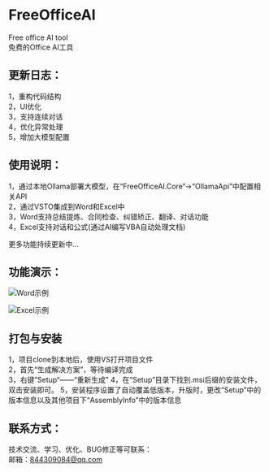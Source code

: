 # FreeOfficeAI
Free office AI tool   
免费的Office AI工具

## 更新日志：
1，重构代码结构  
2，UI优化  
3，支持连续对话  
4，优化异常处理  
5，增加大模型配置  

## 使用说明：
1，通过本地Ollama部署大模型，在“FreeOfficeAI.Core”→“OllamaApi”中配置相关API  
2，通过VSTO集成到Word和Excel中  
3，Word支持总结提炼、合同检查、纠错矫正、翻译、对话功能  
4，Excel支持对话和公式(通过AI编写VBA自动处理文档)  

更多功能持续更新中...

## 功能演示：
![Word示例](Images/word.png)

![Excel示例](Images/excel.png)

## 打包与安装
1，项目clone到本地后，使用VS打开项目文件  
2，首先“生成解决方案”，等待编译完成  
3，右键”Setup“——“重新生成”
4，在“Setup”目录下找到.msi后缀的安装文件，双击安装即可。
5，安装程序设置了自动覆盖低版本，升版时，更改“Setup”中的版本信息以及其他项目下“AssemblyInfo”中的版本信息


## 联系方式：
技术交流、学习、优化、BUG修正等可联系：  
邮箱：844309084@qq.com
